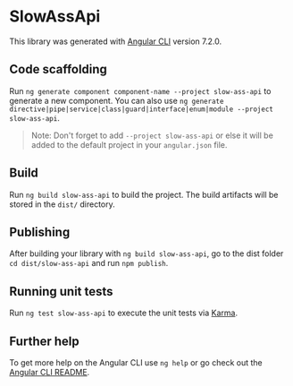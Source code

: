 # SlowAssApi

This library was generated with [Angular CLI](https://github.com/angular/angular-cli) version 7.2.0.

## Code scaffolding

Run `ng generate component component-name --project slow-ass-api` to generate a new component. You can also use `ng generate directive|pipe|service|class|guard|interface|enum|module --project slow-ass-api`.

> Note: Don't forget to add `--project slow-ass-api` or else it will be added to the default project in your `angular.json` file.

## Build

Run `ng build slow-ass-api` to build the project. The build artifacts will be stored in the `dist/` directory.

## Publishing

After building your library with `ng build slow-ass-api`, go to the dist folder `cd dist/slow-ass-api` and run `npm publish`.

## Running unit tests

Run `ng test slow-ass-api` to execute the unit tests via [Karma](https://karma-runner.github.io).

## Further help

To get more help on the Angular CLI use `ng help` or go check out the [Angular CLI README](https://github.com/angular/angular-cli/blob/master/README.md).
